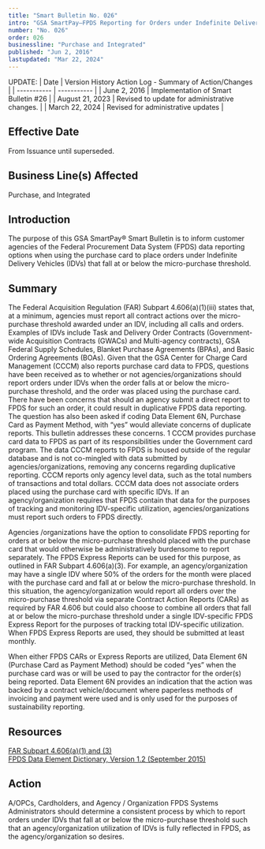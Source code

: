 ```yaml
---
title: "Smart Bulletin No. 026"
intro: "GSA SmartPay–FPDS Reporting for Orders under Indefinite Delivery Vehicles At or Below the Micro-Purchase Threshold"
number: "No. 026"
order: 026
businessline: "Purchase and Integrated"
published: "Jun 2, 2016"
lastupdated: "Mar 22, 2024"
---
```


UPDATE:
| Date | Version History Action Log - Summary of Action/Changes |
| ----------- | ----------- |
| June 2, 2016 | Implementation of Smart Bulletin #26 |
| August 21, 2023 | Revised to update for administrative changes. |
| March 22, 2024 | Revised for administrative updates |

## Effective Date

From Issuance until superseded.


## Business Line(s) Affected

Purchase, and Integrated

## Introduction

The purpose of this GSA SmartPay® Smart Bulletin is to inform customer agencies of the Federal Procurement Data System (FPDS) data reporting options when using the purchase card to place orders under Indefinite Delivery Vehicles (IDVs) that fall at or below the micro-purchase threshold.

## Summary

The Federal Acquisition Regulation (FAR) Subpart 4.606(a)(1)(iii) states that, at a minimum, agencies must report all contract actions over the micro-purchase threshold awarded under an IDV, including all calls and orders. Examples of IDVs include Task and Delivery Order Contracts (Government-wide Acquisition Contracts (GWACs) and Multi-agency contracts), GSA Federal Supply Schedules, Blanket Purchase Agreements (BPAs), and Basic Ordering Agreements (BOAs). Given that the GSA Center for Charge Card Management (CCCM) also reports purchase card data to FPDS, questions have been received as to whether or not agencies/organizations should report orders under IDVs when the order falls at or below the micro-purchase threshold, and the order was placed using the purchase card. There have been concerns that should an agency submit a direct report to FPDS for such an order, it could result in duplicative FPDS data reporting. The question has also been asked if coding Data Element 6N, Purchase Card as Payment Method, with “yes” would alleviate concerns of duplicate reports. This bulletin addresses these concerns. 
1
CCCM provides purchase card data to FPDS as part of its responsibilities under the Government card program. The data CCCM reports to FPDS is housed outside of the regular database and is not co-mingled with data submitted by agencies/organizations, removing any concerns regarding duplicative reporting. CCCM reports only agency level data, such as the total numbers of transactions and total dollars. CCCM data does not associate orders placed using the purchase card with specific IDVs. If an agency/organization requires that FPDS contain that data for the purposes of tracking and monitoring IDV-specific utilization, agencies/organizations must report such orders to FPDS directly. 

Agencies /organizations have the option to consolidate FPDS reporting for orders at or below the micro-purchase threshold placed with the purchase card that would otherwise be administratively burdensome to report separately. The FPDS Express Reports can be used for this purpose, as outlined in FAR Subpart 4.606(a)(3). For example, an agency/organization may have a single IDV where 50% of the orders for the month were placed with the purchase card and fall at or below the micro-purchase threshold. In this situation, the agency/organization would report all orders over the micro-purchase threshold via separate Contract Action Reports (CARs) as required by FAR 4.606 but could also choose to combine all orders that fall at or below the micro-purchase threshold under a single IDV-specific FPDS Express Report for the purposes of tracking total IDV-specific utilization. When FPDS Express Reports are used, they should be submitted at least monthly. 

When either FPDS CARs or Express Reports are utilized, Data Element 6N (Purchase Card as Payment Method) should be coded “yes” when the purchase card was or will be used to pay the contractor for the order(s) being reported. Data Element 6N provides an indication that the action was backed by a contract vehicle/document where paperless methods of invoicing and payment were used and is only used for the purposes of sustainability reporting. 


## Resources

[FAR Subpart 4.606(a)(1) and (3)](https://www.acquisition.gov/?q=/browse/far/4) </br>
[FPDS Data Element Dictionary, Version 1.2 (September 2015)](https://www.fpds.gov/downloads/FPDSNG_DataDictionary_1.2.pdf)

## Action

A/OPCs, Cardholders, and Agency / Organization FPDS Systems Administrators should determine a consistent process by which to report orders under IDVs that fall at or below the micro-purchase threshold such that an agency/organization utilization of IDVs is fully reflected in FPDS, as the agency/organization so desires. 
